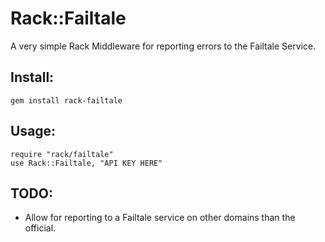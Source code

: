 Rack::Failtale
==============

A very simple Rack Middleware for reporting errors to the Failtale Service.

Install:
--------

	gem install rack-failtale

Usage:
------

	require "rack/failtale"
	use Rack::Failtale, "API KEY HERE"
	
TODO:
-----

* Allow for reporting to a Failtale service on other domains than the official.